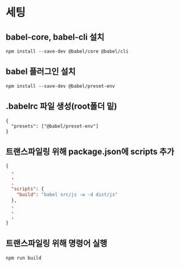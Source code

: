 # 세팅

## babel-core, babel-cli 설치
```
npm install --save-dev @babel/core @babel/cli
```

## babel 플러그인 설치
```
npm install --save-dev @babel/preset-env
```

## .babelrc 파일 생성(root폴더 밑)
```
{
  "presets": ["@babel/preset-env"]
}
``` 

## 트랜스파일링 위해 package.json에 scripts 추가
```json
{
  .
  .
  .
  "scripts": {
    "build": "babel src/js -w -d dist/js"
  },
  .
  .
  .
}
```

## 트랜스파일링 위해 명령어 실행
```
npm run build
```
